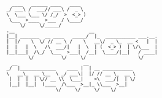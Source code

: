       ____   ______ ____   ____                            
    _/ ___\ /  ___// ___\ /  _ \                           
    \  \___ \___ \/ /_/  >  <_> )                          
     \___  >____  >___  / \____/                           
         \/     \/_____/                                   
    .__                           __                       
    |__| _______  __ ____   _____/  |_  ___________ ___.__.
    |  |/    \  \/ // __ \ /    \   __\/  _ \_  __ <   |  |
    |  |   |  \   /\  ___/|   |  \  | (  <_> )  | \/\___  |
    |__|___|  /\_/  \___  >___|  /__|  \____/|__|   / ____|
            \/          \/     \/                   \/     
      __                        __                         
    _/  |_____________    ____ |  | __ ___________         
    \   __\_  __ \__  \ _/ ___\|  |/ // __ \_  __ \        
     |  |  |  | \// __ \\  \___|    <\  ___/|  | \/        
     |__|  |__|  (____  /\___  >__|_ \\___  >__|           
                      \/     \/     \/    \/         
